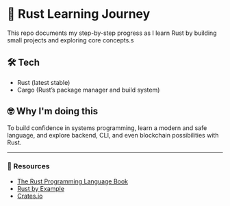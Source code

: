 # 🦀 Rust Learning Journey

This repo documents my step-by-step progress as I learn Rust by building small projects and exploring core concepts.s

## 🛠 Tech
- Rust (latest stable)
- Cargo (Rust’s package manager and build system)

## 🤓 Why I'm doing this
To build confidence in systems programming, learn a modern and safe language, and explore backend, CLI, and even blockchain possibilities with Rust.

---

### 🔗 Resources
- [The Rust Programming Language Book](https://doc.rust-lang.org/book/)
- [Rust by Example](https://doc.rust-lang.org/rust-by-example/)
- [Crates.io](https://crates.io/)
